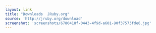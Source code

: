 ```yaml
---
layout: link
title: "Downloads  JRuby.org"
source: 'http://jruby.org/download'
screenshot: 'screenshots/6780418f-0443-4f9d-a601-90f37573fde6.jpg'
---
```


